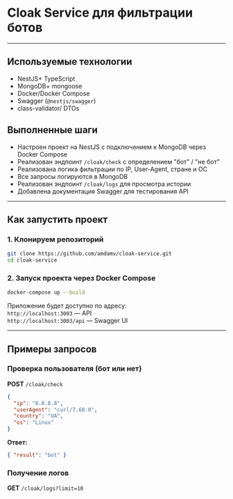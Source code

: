 #  Cloak Service для фильтрации ботов

---

##  Используемые технологии

- NestJS+ TypeScript
- MongoDB+ mongoose
- Docker/Docker Compose
- Swagger (`@nestjs/swagger`)
- class-validator/ DTOs


## Выполненные шаги

-  Настроен проект на NestJS с подключением к MongoDB через Docker Compose
-  Реализован эндпоинт `/cloak/check` с определением "бот" / "не бот"
-  Реализована логика фильтрации по IP, User-Agent, стране и ОС
-  Все запросы логируются в MongoDB
-  Реализован эндпоинт `/cloak/logs` для просмотра истории
-  Добавлена документация Swagger для тестирования API

---

##  Как запустить проект

### 1. Клонируем репозиторий
```bash
git clone https://github.com/amdamv/cloak-service.git
cd cloak-service
```

### 2. Запуск проекта через Docker Compose
```bash
docker-compose up --build
```

Приложение будет доступно по адресу:  
 `http://localhost:3003` — API  
 `http://localhost:3003/api` — Swagger UI

---

##  Примеры запросов

###  Проверка пользователя (бот или нет)
**POST** `/cloak/check`
```json
{
  "ip": "8.8.8.8",
  "userAgent": "curl/7.68.0",
  "country": "UA",
  "os": "Linux"
}
```
**Ответ:**
```json
{ "result": "bot" }
```

###  Получение логов
**GET** `/cloak/logs?limit=10`



